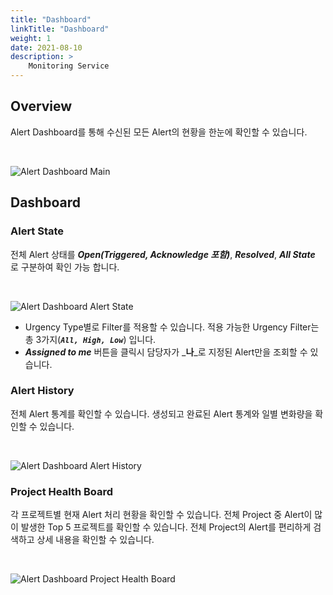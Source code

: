 ```yaml
---
title: "Dashboard"
linkTitle: "Dashboard"
weight: 1
date: 2021-08-10
description: >
    Monitoring Service
---
```


## Overview
Alert Dashboard를 통해 수신된 모든 Alert의 현황을 한눈에 확인할 수 있습니다.

<br>

![Alert Dashboard Main](/docs/guides/user_guide/monitoring/alert_manager/dashboard_img/alert_manager_dashboard_img_01.png)


## Dashboard

### Alert State
전체 Alert 상태를 _**Open(Triggered, Acknowledge 포함)**_, _**Resolved**_, _**All State**_ 로 구분하여 확인 가능 합니다.

<br>

![Alert Dashboard Alert State](/docs/guides/user_guide/monitoring/alert_manager/dashboard_img/alert_manager_dashboard_img_02.png)


- Urgency Type별로 Filter를 적용할 수 있습니다. 적용 가능한 Urgency Filter는 총 3가지(_**`All, High, Low`**_) 입니다.
- _**Assigned to me**_ 버튼을 클릭시 담당자가 _**나**_로 지정된 Alert만을 조회할 수 있습니다.


### Alert History
전체 Alert 통계를 확인할 수 있습니다. 생성되고 완료된 Alert 통계와 일별 변화량을 확인할 수 있습니다.

<br>

![Alert Dashboard Alert History](/docs/guides/user_guide/monitoring/alert_manager/dashboard_img/alert_manager_dashboard_img_03.png)


### Project Health Board
각 프로젝트별 현재 Alert 처리 현황을 확인할 수 있습니다.
전체 Project 중 Alert이 많이 발생한 Top 5 프로젝트를 확인할 수 있습니다. 
전체 Project의 Alert를 편리하게 검색하고 상세 내용을 확인할 수 있습니다.

<br>

![Alert Dashboard Project Health Board](/docs/guides/user_guide/monitoring/alert_manager/dashboard_img/alert_manager_dashboard_img_04.png)


